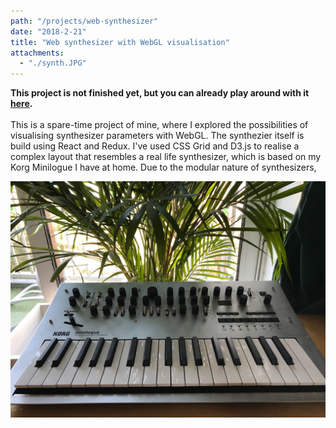 ```yaml
---
path: "/projects/web-synthesizer"
date: "2018-2-21"
title: "Web synthesizer with WebGL visualisation"
attachments:
  - "./synth.JPG"
---
```


<strong>This project is not finished yet, but you can already play around with it <a target="_blank" href="https://fabiantjoeaon.github.io/sound-shapes">here</a>.</strong>
<br><br>
This is a spare-time project of mine, where I explored the possibilities of visualising synthesizer parameters with WebGL.
The synthezier itself is build using React and Redux. I've used CSS Grid and D3.js to realise a complex layout that resembles a real life synthesizer, which is based on my Korg Minilogue I have at home. Due to the modular nature of synthesizers,

<img src="./synth.JPG" />
